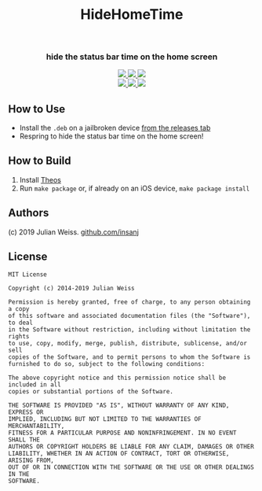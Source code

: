 
<h1 align="center">
HideHomeTime
</h1>
<br/>
<h3 align="center">
hide the status bar time on the home screen
</h3>

<p align="center">
  <a href="https://github.com/insanj/HideHomeTime/releases">
    <img src="https://img.shields.io/github/release/insanj/HideHomeTime.svg" />
  </a>
  
  <a href="https://github.com/insanj/HideHomeTime/releases">
    <img src="https://img.shields.io/github/release-date/insanj/HideHomeTime.svg" />
  </a>

  <a href="https://github.com/insanj/HideHomeTime/">
    <img src="https://img.shields.io/github/languages/code-size/insanj/HideHomeTime.svg" />
  </a>

  <br/>

  <a href="https://github.com/insanj/portal/blob/master/LICENSE">
    <img src="https://img.shields.io/github/license/insanj/portal.svg" />
  </a>
  
  <a href="https://github.com/theos/theos">
    <img src="https://img.shields.io/badge/theos-2.5-purple.svg" />
  </a>
  
  <a href="http://cydia.saurik.com/package/com.insanj.hidehometime/">
    <img src="https://img.shields.io/badge/🚀-Learn%20more%20on%20Cydia-orange.svg" />
  </a>
</p>


## How to Use

- Install the `.deb` on a jailbroken device [from the releases tab](https://github.com/insanj/HideHomeTime/releases)
- Respring to hide the status bar time on the home screen!

## How to Build

1. Install [Theos](https://iphonedevwiki.net/index.php/Theos/Setup)
2. Run `make package` or, if already on an iOS device, `make package install`

## Authors

(c) 2019 Julian Weiss. [github.com/insanj](https://github.com/insanj)

## License

```
MIT License

Copyright (c) 2014-2019 Julian Weiss

Permission is hereby granted, free of charge, to any person obtaining a copy
of this software and associated documentation files (the "Software"), to deal
in the Software without restriction, including without limitation the rights
to use, copy, modify, merge, publish, distribute, sublicense, and/or sell
copies of the Software, and to permit persons to whom the Software is
furnished to do so, subject to the following conditions:

The above copyright notice and this permission notice shall be included in all
copies or substantial portions of the Software.

THE SOFTWARE IS PROVIDED "AS IS", WITHOUT WARRANTY OF ANY KIND, EXPRESS OR
IMPLIED, INCLUDING BUT NOT LIMITED TO THE WARRANTIES OF MERCHANTABILITY,
FITNESS FOR A PARTICULAR PURPOSE AND NONINFRINGEMENT. IN NO EVENT SHALL THE
AUTHORS OR COPYRIGHT HOLDERS BE LIABLE FOR ANY CLAIM, DAMAGES OR OTHER
LIABILITY, WHETHER IN AN ACTION OF CONTRACT, TORT OR OTHERWISE, ARISING FROM,
OUT OF OR IN CONNECTION WITH THE SOFTWARE OR THE USE OR OTHER DEALINGS IN THE
SOFTWARE.
```
